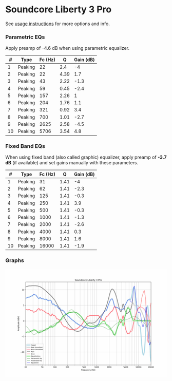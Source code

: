 # Soundcore Liberty 3 Pro
See [usage instructions](https://github.com/jaakkopasanen/AutoEq#usage) for more options and info.

### Parametric EQs
Apply preamp of -4.6 dB when using parametric equalizer.

|   # | Type    |   Fc (Hz) |    Q |   Gain (dB) |
|-----|---------|-----------|------|-------------|
|   1 | Peaking |        22 | 2.4  |        -4   |
|   2 | Peaking |        22 | 4.39 |         1.7 |
|   3 | Peaking |        43 | 2.22 |        -1.3 |
|   4 | Peaking |        59 | 0.45 |        -2.4 |
|   5 | Peaking |       157 | 2.26 |         1   |
|   6 | Peaking |       204 | 1.76 |         1.1 |
|   7 | Peaking |       321 | 0.92 |         3.4 |
|   8 | Peaking |       700 | 1.01 |        -2.7 |
|   9 | Peaking |      2625 | 2.58 |        -4.5 |
|  10 | Peaking |      5706 | 3.54 |         4.8 |

### Fixed Band EQs
When using fixed band (also called graphic) equalizer, apply preamp of **-3.7 dB** (if available) and set gains manually with these parameters.

|   # | Type    |   Fc (Hz) |    Q |   Gain (dB) |
|-----|---------|-----------|------|-------------|
|   1 | Peaking |        31 | 1.41 |        -4   |
|   2 | Peaking |        62 | 1.41 |        -2.3 |
|   3 | Peaking |       125 | 1.41 |        -0.3 |
|   4 | Peaking |       250 | 1.41 |         3.9 |
|   5 | Peaking |       500 | 1.41 |        -0.3 |
|   6 | Peaking |      1000 | 1.41 |        -1.3 |
|   7 | Peaking |      2000 | 1.41 |        -2.6 |
|   8 | Peaking |      4000 | 1.41 |         0.3 |
|   9 | Peaking |      8000 | 1.41 |         1.6 |
|  10 | Peaking |     16000 | 1.41 |        -1.9 |

### Graphs
![](./Soundcore%20Liberty%203%20Pro.png)
